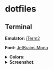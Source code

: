 # dotfiles

## Terminal

**Emulator:** [iTerm2](https://iterm2.com/)

**Font:** [JetBrains Mono](https://www.jetbrains.com/lp/mono/)

<details>
  <summary> <b>Colors:</b> </summary>
  
  | Target     |                                   Color                                   |
  | :--------- | :-----------------------------------------------------------------------: |
  | Foreground | ![#f9fafb](https://via.placeholder.com/15/f9fafb/000000?text=+) `#f9fafb` |
  | Background | ![#111111](https://via.placeholder.com/15/111111/000000?text=+) `#111111` |
  | Selection  | ![#82c0f2](https://via.placeholder.com/15/82c0f2/000000?text=+) `#82c0f2` |
  | Cursor     | ![#8b5cf6](https://via.placeholder.com/15/8b5cf6/000000?text=+) `#8b5cf6` |

  | Color   |                                  Normal                                   |                                  Bright                                   |
  | :------ | :-----------------------------------------------------------------------: | :-----------------------------------------------------------------------: |
  | Black   | ![#707070](https://via.placeholder.com/15/707070/000000?text=+) `#707070` | ![#666768](https://via.placeholder.com/15/666768/000000?text=+) `#666768` |
  | Red     | ![#ef4444](https://via.placeholder.com/15/ef4444/000000?text=+) `#ef4444` | ![#ff6d67](https://via.placeholder.com/15/ff6d67/000000?text=+) `#ff6d67` |
  | Green   | ![#10b981](https://via.placeholder.com/15/10b981/000000?text=+) `#10b981` | ![#5ff967](https://via.placeholder.com/15/5ff967/000000?text=+) `#5ff967` |
  | Yellow  | ![#fbe424](https://via.placeholder.com/15/fbe424/000000?text=+) `#fbe424` | ![#fefb67](https://via.placeholder.com/15/fefb67/000000?text=+) `#fefb67` |
  | Blue    | ![#3b82f6](https://via.placeholder.com/15/3b82f6/000000?text=+) `#3b82f6` | ![#6871ff](https://via.placeholder.com/15/6871ff/000000?text=+) `#6871ff` |
  | Magenta | ![#8b5cf6](https://via.placeholder.com/15/8b5cf6/000000?text=+) `#8b5cf6` | ![#ff76ff](https://via.placeholder.com/15/ff76ff/000000?text=+) `#ff76ff` |
  | Cyan    | ![#93c5fd](https://via.placeholder.com/15/93c5fd/000000?text=+) `#93c5fd` | ![#5ffdff](https://via.placeholder.com/15/5ffdff/000000?text=+) `#5ffdff` |
  | White   | ![#c7c7c7](https://via.placeholder.com/15/c7c7c7/000000?text=+) `#c7c7c7` | ![#feffff](https://via.placeholder.com/15/feffff/000000?text=+) `#feffff` |
</details>

<details>
  <summary> <b>Screenshot:</b> </summary>
  <img src=assets/terminal.png>
</details>
